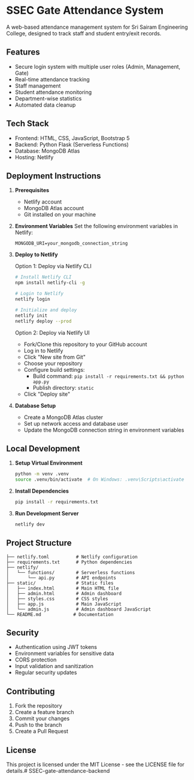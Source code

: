 # SSEC Gate Attendance System

A web-based attendance management system for Sri Sairam Engineering College, designed to track staff and student entry/exit records.

## Features

- Secure login system with multiple user roles (Admin, Management, Gate)
- Real-time attendance tracking
- Staff management
- Student attendance monitoring
- Department-wise statistics
- Automated data cleanup

## Tech Stack

- Frontend: HTML, CSS, JavaScript, Bootstrap 5
- Backend: Python Flask (Serverless Functions)
- Database: MongoDB Atlas
- Hosting: Netlify

## Deployment Instructions

1. **Prerequisites**
   - Netlify account
   - MongoDB Atlas account
   - Git installed on your machine

2. **Environment Variables**
   Set the following environment variables in Netlify:
   ```
   MONGODB_URI=your_mongodb_connection_string
   ```

3. **Deploy to Netlify**

   Option 1: Deploy via Netlify CLI
   ```bash
   # Install Netlify CLI
   npm install netlify-cli -g

   # Login to Netlify
   netlify login

   # Initialize and deploy
   netlify init
   netlify deploy --prod
   ```

   Option 2: Deploy via Netlify UI
   - Fork/Clone this repository to your GitHub account
   - Log in to Netlify
   - Click "New site from Git"
   - Choose your repository
   - Configure build settings:
     - Build command: `pip install -r requirements.txt && python app.py`
     - Publish directory: `static`
   - Click "Deploy site"

4. **Database Setup**
   - Create a MongoDB Atlas cluster
   - Set up network access and database user
   - Update the MongoDB connection string in environment variables

## Local Development

1. **Setup Virtual Environment**
   ```bash
   python -m venv .venv
   source .venv/bin/activate  # On Windows: .venv\Scripts\activate
   ```

2. **Install Dependencies**
   ```bash
   pip install -r requirements.txt
   ```

3. **Run Development Server**
   ```bash
   netlify dev
   ```

## Project Structure

```
├── netlify.toml          # Netlify configuration
├── requirements.txt      # Python dependencies
├── netlify/
│   └── functions/        # Serverless functions
│       └── api.py        # API endpoints
├── static/               # Static files
│   ├── index.html        # Main HTML file
│   ├── admin.html        # Admin dashboard
│   ├── styles.css        # CSS styles
│   ├── app.js            # Main JavaScript
│   └── admin.js          # Admin dashboard JavaScript
└── README.md            # Documentation
```

## Security

- Authentication using JWT tokens
- Environment variables for sensitive data
- CORS protection
- Input validation and sanitization
- Regular security updates

## Contributing

1. Fork the repository
2. Create a feature branch
3. Commit your changes
4. Push to the branch
5. Create a Pull Request

## License

This project is licensed under the MIT License - see the LICENSE file for details.#   S S E C - g a t e - a t t e n d a n c e - b a c k e n d  
 